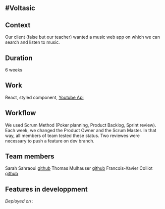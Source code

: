 ## #Voltasic

## Context

Our client (false but our teacher) wanted a music web app on which we can search and listen to music.

## Duration

6 weeks

## Work

React, styled component, [Youtube Api](https://developers.google.com/youtube/v3/docs)

## Workflow

We used Scrum Method (Poker planning, Product Backlog, Sprint review). Each week, we changed the Product Owner and the Scrum Master. In that way, all members of team tested these status. Two reviewes were necessary to push a feature on dev branch.

## Team members

Sarah Sahraoui [github](https://github.com/Sarahshr)
Thomas Mulhauser [github](https://github.com/ThomasMlh)
Francois-Xavier Colliot [github](https://github.com/Fx-Colliot)

## Features in developpment

_Deployed on_ :
